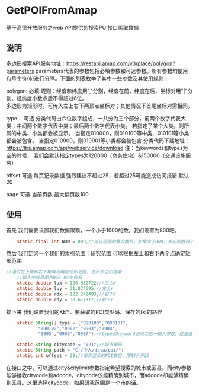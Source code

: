 # GetPOIFromAmap
基于高德开放服务之web API提供的搜索POI接口爬取数据

## 说明
多边形搜索API服务地址：https://restapi.amap.com/v3/place/polygon?parameters
parameters代表的参数包括必填参数和可选参数。所有参数均使用和号字符(&)进行分隔。下面的列表枚举了其中一些参数及其使用规则：

polygon: 
必填
规则：经度和纬度用","分割，经度在前，纬度在后，坐标对用"|"分割。经纬度小数点后不得超过6位。        
多边形为矩形时，可传入左上右下两顶点坐标对；其他情况下首尾坐标对需相同。

type：
可选
分类代码由六位数字组成，一共分为三个部分，前两个数字代表大类；中间两个数字代表中类；最后两个数字代表小类。
若指定了某个大类，则所属的中类、小类都会被显示。
当指定010000，则010100等中类、010101等小类都会被包含。
当指定010900，则010901等小类都会被包含
分类代码下载地址：https://lbs.amap.com/api/webservice/download
注：当keywords和types为空的时候， 我们会默认指定types为120000（商务住宅）&150000（交通设施服务） 

offset
可选
每页记录数据
强烈建议不超过25，若超过25可能造成访问报错
默认20

page
可选
当前页数
最大翻页数100

## 使用

首先 我们需要设置我们数据限额，一个小于1000的数，我们设置为800吧。

```java
	static final int NUM = 800;//可以范围的最大数目，如果大于800，多出的数目不会返回
```

然后 我们定义一个我们的索引范围：研究范围
可以根据左上和右下两个点确定矩形范围
```java
//通过左上角和右下角两点确定矩形范围，进行多边形搜索
	//输入坐标范围为WGS-84坐标系
	static double lux = 120.852722;//左上X
	static double luy = 31.874695;//左上Y
	static double rdx = 122.242493;//右下X
	static double rdy = 30.677917;//右下Y
```
接下来 我们设置我们的KEY、要获取的POI类型码、保存的txt的路径

```java
	static String[] type = {"090100","090101",
			"090102","0902","0903","0904",
			"0905","0906","0907"};//type和keyword必须二选一输入参数，这里选择type
```

```java
	static String citycode = "021";//城市编码
	static String path = "C:/个人/data/poi/";	
	static int offset = 20;//每页显示的POI数目，限制小于25
```
在接口之中，可以通过city&citylimit参数指定希望搜索的城市或区县。而city参数能够接收citycode和adcode，citycode仅能精确到城市，而adcode却能够精确到区县。这里选择citycode，如果研究范围是一个市的话。
